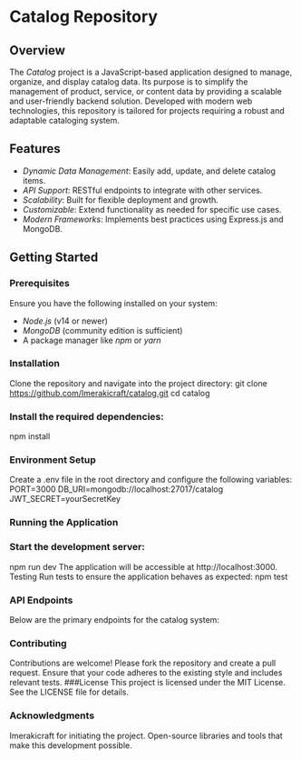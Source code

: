 # Catalog Repository

## Overview
The *Catalog* project is a JavaScript-based application designed to manage, organize, and display catalog data. Its purpose is to simplify the management of product, service, or content data by providing a scalable and user-friendly backend solution. Developed with modern web technologies, this repository is tailored for projects requiring a robust and adaptable cataloging system.

## Features
- *Dynamic Data Management*: Easily add, update, and delete catalog items.
- *API Support*: RESTful endpoints to integrate with other services.
- *Scalability*: Built for flexible deployment and growth.
- *Customizable*: Extend functionality as needed for specific use cases.
- *Modern Frameworks*: Implements best practices using Express.js and MongoDB.

## Getting Started

### Prerequisites
Ensure you have the following installed on your system:
- *Node.js* (v14 or newer)
- *MongoDB* (community edition is sufficient)
- A package manager like *npm* or *yarn*

### Installation
Clone the repository and navigate into the project directory:
git clone https://github.com/Imerakicraft/catalog.git
cd catalog
### Install the required dependencies:
npm install
### Environment Setup
Create a .env file in the root directory and configure the following variables:
PORT=3000
DB_URI=mongodb://localhost:27017/catalog
JWT_SECRET=yourSecretKey
### Running the Application
### Start the development server:
npm run dev
The application will be accessible at http://localhost:3000.
Testing
Run tests to ensure the application behaves as expected:
npm test
### API Endpoints
Below are the primary endpoints for the catalog system:
### Contributing
Contributions are welcome! Please fork the repository and create a pull request. Ensure that your code adheres to the existing style and includes relevant tests.
###License
This project is licensed under the MIT License. See the LICENSE file for details.
### Acknowledgments
Imerakicraft for initiating the project.
Open-source libraries and tools that make this development possible.
